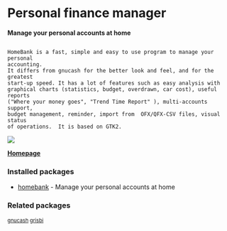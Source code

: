 # Personal finance manager

__Manage your personal accounts at home__

```

HomeBank is a fast, simple and easy to use program to manage your personal
accounting.
It differs from gnucash for the better look and feel, and for the greatest
start-up speed. It has a lot of features such as easy analysis with
graphical charts (statistics, budget, overdrawn, car cost), useful reports
("Where your money goes", "Trend Time Report" ), multi-accounts  support,
budget management, reminder, import from  OFX/QFX-CSV files, visual status
of operations.  It is based on GTK2.

```

![](https://screenshots.debian.net/thumbnail//)


 **[Homepage](http://homebank.free.fr/)**

### Installed packages

* [homebank](https://packages.debian.org/jessie/homebank) - Manage your personal accounts at home

### Related packages

<sub> [gnucash](https://packages.debian.org/jessie/gnucash) [grisbi](https://packages.debian.org/jessie/grisbi)  </sub>
